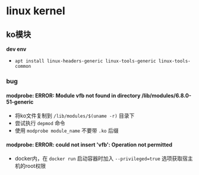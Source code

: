 # linux kernel

## ko模块

**dev env**
- `apt install linux-headers-generic linux-tools-generic linux-tools-common`

### bug

#### modprobe: ERROR: Module vfb not found in directory /lib/modules/6.8.0-51-generic

- 将ko文件复制到 `/lib/modules/$(uname -r)` 目录下
- 尝试执行 `depmod` 命令
- 使用 `modprobe module_name` 不要带 `.ko` 后缀

#### modprobe: ERROR: could not insert 'vfb': Operation not permitted

- docker内，在 `docker run` 启动容器时加入 `--privileged=true` 选项获取宿主机的root权限